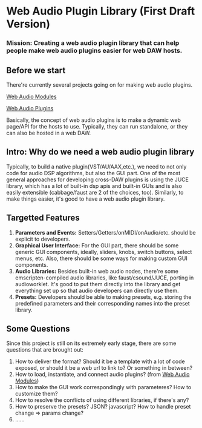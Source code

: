 # Web Audio Plugin Library (First Draft Version)

### Mission: Creating a web audio plugin library that can help people make web audio plugins easier for web DAW hosts.

## Before we start
There're currently several projects going on for making web audio plugins. 

[Web Audio Modules](https://github.com/webaudiomodules)

[Web Audio Plugins](https://github.com/micbuffa/WebAudioPlugins)

Basically, the concept of web audio plugins is to make a dynamic web page/API for the hosts to use. Typically, they can run standalone, or they can also be hosted in a web DAW.


## Intro: Why do we need a web audio plugin library

Typically, to build a native plugin(VST/AU/AAX,etc.), we need to not only code for audio DSP algorithms, but also the GUI part. One of the most general approaches for developing cross-DAW plugins is using the JUCE library, which has a lot of built-in dsp apis and built-in GUIs and is also easily extensible (cabbage/faust are 2 of the choices, too). Similarly, to make things easier, it's good to have a web audio plugin library. 

## Targetted Features

1. **Parameters and Events:** Setters/Getters/onMIDI/onAudio/etc. should be explicit to developers.
2. **Graphical User Interface:** For the GUI part, there should be some generic GUI components, ideally, sliders, knobs, switch buttons, select menus, etc. Also, there should be some ways for making custom GUI components.
3. **Audio Libraries:** Besides built-in web audio nodes, there're some emscripten-compiled audio libraries, like faust/csound/JUCE, porting in audioworklet. It's good to put them directly into the library and get everything set up so that audio developers can directly use them. 
4. **Presets:** Developers should be able to making presets, e.g. storing the predefined parameters and their corresponding names into the preset library.


## Some Questions
Since this project is still on its extremely early stage, there are some questions that are brought out:

1. How to deliver the format? Should it be a template with a lot of code exposed, or should it be a web url to link to? Or something in between?
2. How to load, instantiate, and connect audio plugins? (from [Web Audio Modules](https://github.com/webaudiomodules))
3. How to make the GUI work correspondingly with parameteres? How to customize them?
5. How to resolve the conflicts of using different libraries, if there's any?
5. How to preserve the presets? JSON? javascript? How to handle preset change => params change?
6. ......

